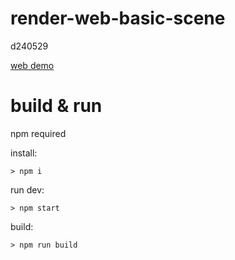 # render-web-basic-scene

d240529

[web demo](https://render-web-basic-scene.netlify.app/)

# build & run

npm required

install:
```
> npm i
```

run dev:
```
> npm start
```

build:
```
> npm run build
```
